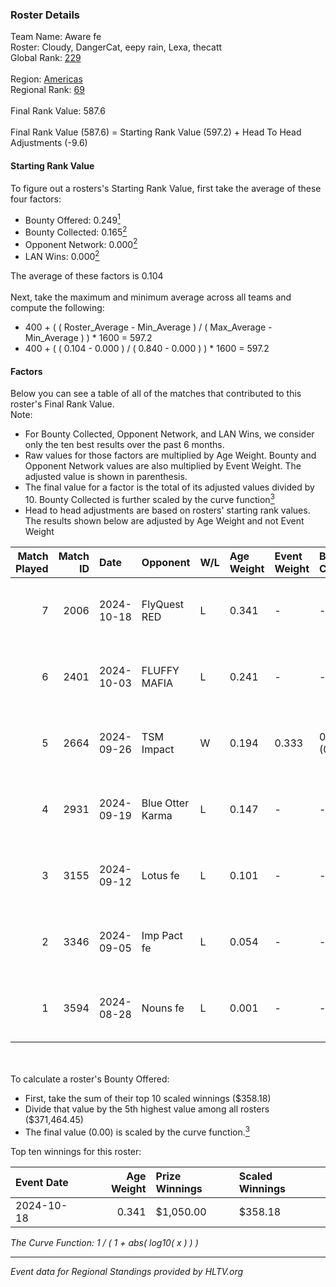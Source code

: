 ### Roster Details<br />
Team Name: Aware fe<br />
Roster: Cloudy, DangerCat, eepy rain, Lexa, thecatt<br />
Global Rank: [229](../../standings_global_2025_02_24.md)<br />
<br />
Region: [Americas]( ../../standings_americas_2025_02_24.md)<br />
Regional Rank: [69]( ../../standings_americas_2025_02_24.md)<br />
<br />
Final Rank Value:  587.6<br />
<br />
Final Rank Value (587.6) = Starting Rank Value (597.2) + Head To Head Adjustments (-9.6)<br />

#### Starting Rank Value<br />
To figure out a rosters's Starting Rank Value, first take the average of these four factors:<br />
- Bounty Offered: 0.249[<sup>1</sup>](#table2)
- Bounty Collected: 0.165[<sup>2</sup>](#table1)
- Opponent Network: 0.000[<sup>2</sup>](#table1)
- LAN Wins: 0.000[<sup>2</sup>](#table1)

The average of these factors is 0.104<br />
<br />
Next, take the maximum and minimum average across all teams and compute the following:<br />
- 400 + ( ( Roster_Average - Min_Average ) / ( Max_Average - Min_Average ) ) * 1600 = 597.2
- 400 + ( ( 0.104 - 0.000 ) / ( 0.840 - 0.000 ) ) * 1600 = 597.2


#### Factors<br />
Below you can see a table of all of the matches that contributed to this roster's Final Rank Value.<br />
Note:<br />

- For Bounty Collected, Opponent Network, and LAN Wins, we consider only the ten best results over the past 6 months.
- Raw values for those factors are multiplied by Age Weight. Bounty and Opponent Network values are also multiplied by Event Weight. The adjusted value is shown in parenthesis.
- The final value for a factor is the total of its adjusted values divided by 10. Bounty Collected is further scaled by the curve function[<sup>3</sup>](#curveFunction)
- Head to head adjustments are based on rosters' starting rank values. The results shown below are adjusted by Age Weight and not Event Weight
<span id="table1"></span><br />


| Match Played | Match ID | Date       | Opponent         | W/L | Age Weight | Event Weight | Bounty Collected | Opponent Network | LAN Wins  | H2H Adj. | Roster                                      |
| -: | -: | :- | :- | :- | :- | :- | :- | :- | :- | -: | :- |
|            7 |     2006 | 2024-10-18 | FlyQuest RED     | L   | 0.341      | -            | -                | -                | -         |    -4.54 | Cloudy, DangerCat, eepy rain, Lexa, thecatt |
|            6 |     2401 | 2024-10-03 | FLUFFY MAFIA     | L   | 0.241      | -            | -                | -                | -         |    -3.52 | Cloudy, eepy rain, Lexa, thecatt, tokkis    |
|            5 |     2664 | 2024-09-26 | TSM Impact       | W   | 0.194      | 0.333        | 0.001 (0.000)    | 0.035 (0.002)    | 0 (0.000) |     3.23 | Cloudy, eepy rain, Lexa, thecatt, tokkis    |
|            4 |     2931 | 2024-09-19 | Blue Otter Karma | L   | 0.147      | -            | -                | -                | -         |    -2.31 | Cloudy, eepy rain, Lexa, thecatt, tokkis    |
|            3 |     3155 | 2024-09-12 | Lotus fe         | L   | 0.101      | -            | -                | -                | -         |    -1.60 | Cloudy, eepy rain, Lexa, thecatt, tokkis    |
|            2 |     3346 | 2024-09-05 | Imp Pact fe      | L   | 0.054      | -            | -                | -                | -         |    -0.81 | Cloudy, eepy rain, Lexa, thecatt, tokkis    |
|            1 |     3594 | 2024-08-28 | Nouns fe         | L   | 0.001      | -            | -                | -                | -         |    -0.01 | Cloudy, DangerCat, Lexa, thecatt, tokkis    |

<br />
<span id="table2"></span><br />
To calculate a roster's Bounty Offered:<br />

- First, take the sum of their top 10 scaled winnings ($358.18)
- Divide that value by the 5th highest value among all rosters ($371,464.45)
- The final value (0.00) is scaled by the curve function.[<sup>3</sup>](#curveFunction)

Top ten winnings for this roster:<br />

| Event Date | Age Weight | Prize Winnings | Scaled Winnings |
| :- | -: | :- | :- |
| 2024-10-18 |      0.341 | $1,050.00      | $358.18         |


<span id="curveFunction"></span>_The Curve Function: 1 / ( 1 + abs( log10( x ) ) )_<br />

---
_Event data for Regional Standings provided by HLTV.org_<br />
